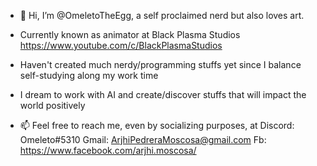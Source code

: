 - 👋 Hi, I’m @OmeletoTheEgg, a self proclaimed nerd but also loves art. 
- Currently known as animator at Black Plasma Studios https://www.youtube.com/c/BlackPlasmaStudios

- Haven't created much nerdy/programming stuffs yet since I balance self-studying along my work time

- I dream to work with AI and create/discover stuffs that will impact the world positively

- 📫 Feel free to reach me, even by socializing purposes, at
Discord: Omeleto#5310
Gmail: ArjhiPedreraMoscosa@gmail.com
Fb: https://www.facebook.com/arjhi.moscosa/

<!---
OmeletoTheEgg/OmeletoTheEgg is a ✨ special ✨ repository because its `README.md` (this file) appears on your GitHub profile.
You can click the Preview link to take a look at your changes.
--->
